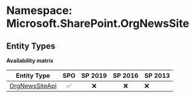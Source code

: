 # Namespace: Microsoft.SharePoint.OrgNewsSite

## Entity Types

**Availability matrix**

Entity Type | SPO | SP 2019 | SP 2016 | SP 2013
----------|:---:|:-------:|:-------:|:-------
[OrgNewsSiteApi](./EntityTypes/OrgNewsSiteApi.md) | ✅ | ❌ | ❌ | ❌
